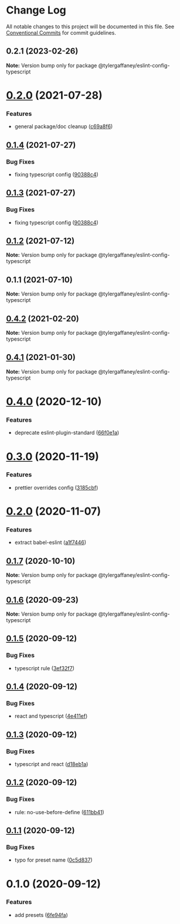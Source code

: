 # Change Log

All notable changes to this project will be documented in this file.
See [Conventional Commits](https://conventionalcommits.org) for commit guidelines.

## 0.2.1 (2023-02-26)

**Note:** Version bump only for package @tylergaffaney/eslint-config-typescript





# [0.2.0](https://github.com/tylergaffaney/configs/compare/@tylergaffaney/eslint-config-typescript@0.1.4...@tylergaffaney/eslint-config-typescript@0.2.0) (2021-07-28)


### Features

* general package/doc cleanup ([c69a8f6](https://github.com/tylergaffaney/configs/commit/c69a8f60a03531f44d7996955d48d522d9637427))





## [0.1.4](https://github.com/tylergaffaney/configs/compare/@tylergaffaney/eslint-config-typescript@0.1.2...@tylergaffaney/eslint-config-typescript@0.1.4) (2021-07-27)

### Bug Fixes

- fixing typescript config ([90388c4](https://github.com/tylergaffaney/configs/commit/90388c4a744ba11070f668e752123d549994c4fb))

## [0.1.3](https://github.com/tylergaffaney/configs/compare/@tylergaffaney/eslint-config-typescript@0.1.2...@tylergaffaney/eslint-config-typescript@0.1.3) (2021-07-27)

### Bug Fixes

- fixing typescript config ([90388c4](https://github.com/tylergaffaney/configs/commit/90388c4a744ba11070f668e752123d549994c4fb))

## [0.1.2](https://github.com/tylergaffaney/configs/compare/@tylergaffaney/eslint-config-typescript@0.1.1...@tylergaffaney/eslint-config-typescript@0.1.2) (2021-07-12)

**Note:** Version bump only for package @tylergaffaney/eslint-config-typescript

## 0.1.1 (2021-07-10)

**Note:** Version bump only for package @tylergaffaney/eslint-config-typescript

## [0.4.2](https://github.com/tylergaffaney/configs/compare/@tylergaffaney/eslint-config-typescript@0.4.1...@tylergaffaney/eslint-config-typescript@0.4.2) (2021-02-20)

**Note:** Version bump only for package @tylergaffaney/eslint-config-typescript

## [0.4.1](https://github.com/tylergaffaney/configs/compare/@tylergaffaney/eslint-config-typescript@0.4.0...@tylergaffaney/eslint-config-typescript@0.4.1) (2021-01-30)

**Note:** Version bump only for package @tylergaffaney/eslint-config-typescript

# [0.4.0](https://github.com/tylergaffaney/configs/compare/@tylergaffaney/eslint-config-typescript@0.3.0...@tylergaffaney/eslint-config-typescript@0.4.0) (2020-12-10)

### Features

- deprecate eslint-plugin-standard ([66f0e1a](https://github.com/tylergaffaney/configs/commit/66f0e1a2ca5060a631477a69d6706a6a8fda2708))

# [0.3.0](https://github.com/tylergaffaney/configs/compare/@tylergaffaney/eslint-config-typescript@0.2.0...@tylergaffaney/eslint-config-typescript@0.3.0) (2020-11-19)

### Features

- prettier overrides config ([3185cbf](https://github.com/tylergaffaney/configs/commit/3185cbf4a167796c4a702e7bc76a8193e5596551))

# [0.2.0](https://github.com/tylergaffaney/configs/compare/@tylergaffaney/eslint-config-typescript@0.1.7...@tylergaffaney/eslint-config-typescript@0.2.0) (2020-11-07)

### Features

- extract babel-eslint ([a1f7446](https://github.com/tylergaffaney/configs/commit/a1f744685ff7038a72a94a0efe69b28eb27d0a7e))

## [0.1.7](https://github.com/tylergaffaney/configs/compare/@tylergaffaney/eslint-config-typescript@0.1.6...@tylergaffaney/eslint-config-typescript@0.1.7) (2020-10-10)

**Note:** Version bump only for package @tylergaffaney/eslint-config-typescript

## [0.1.6](https://github.com/tylergaffaney/configs/compare/@tylergaffaney/eslint-config-typescript@0.1.5...@tylergaffaney/eslint-config-typescript@0.1.6) (2020-09-23)

**Note:** Version bump only for package @tylergaffaney/eslint-config-typescript

## [0.1.5](https://github.com/tylergaffaney/configs/compare/@tylergaffaney/eslint-config-typescript@0.1.4...@tylergaffaney/eslint-config-typescript@0.1.5) (2020-09-12)

### Bug Fixes

- typescript rule ([3ef32f7](https://github.com/tylergaffaney/configs/commit/3ef32f703e3d0462a8fc3848f87f5d4e1f6a60be))

## [0.1.4](https://github.com/tylergaffaney/configs/compare/@tylergaffaney/eslint-config-typescript@0.1.3...@tylergaffaney/eslint-config-typescript@0.1.4) (2020-09-12)

### Bug Fixes

- react and typescript ([4e411ef](https://github.com/tylergaffaney/configs/commit/4e411efc81523b47edb95bbf088d271b6eee011f))

## [0.1.3](https://github.com/tylergaffaney/configs/compare/@tylergaffaney/eslint-config-typescript@0.1.2...@tylergaffaney/eslint-config-typescript@0.1.3) (2020-09-12)

### Bug Fixes

- typescript and react ([d18eb1a](https://github.com/tylergaffaney/configs/commit/d18eb1a67ab0595372004a00a2acd6dca5c5466e))

## [0.1.2](https://github.com/tylergaffaney/configs/compare/@tylergaffaney/eslint-config-typescript@0.1.1...@tylergaffaney/eslint-config-typescript@0.1.2) (2020-09-12)

### Bug Fixes

- rule: no-use-before-define ([611bb41](https://github.com/tylergaffaney/configs/commit/611bb4135e2237318498fbae047beb0719c57f6c))

## [0.1.1](https://github.com/tylergaffaney/configs/compare/@tylergaffaney/eslint-config-typescript@0.1.0...@tylergaffaney/eslint-config-typescript@0.1.1) (2020-09-12)

### Bug Fixes

- typo for preset name ([0c5d837](https://github.com/tylergaffaney/configs/commit/0c5d83750ed9defbce88f6d484708524210902cc))

# 0.1.0 (2020-09-12)

### Features

- add presets ([6fe94fa](https://github.com/tylergaffaney/configs/commit/6fe94fae4ed9d80b18833c9e5a3f51f710ebda43))
